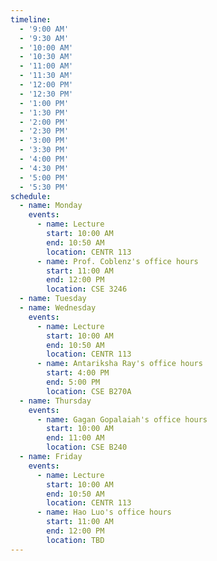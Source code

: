 ```yaml
---
timeline:
  - '9:00 AM'
  - '9:30 AM'
  - '10:00 AM'
  - '10:30 AM'
  - '11:00 AM'
  - '11:30 AM'
  - '12:00 PM'
  - '12:30 PM'
  - '1:00 PM'
  - '1:30 PM'
  - '2:00 PM'
  - '2:30 PM'
  - '3:00 PM'
  - '3:30 PM'
  - '4:00 PM'
  - '4:30 PM'
  - '5:00 PM'
  - '5:30 PM'
schedule:
  - name: Monday
    events:
      - name: Lecture
        start: 10:00 AM
        end: 10:50 AM
        location: CENTR 113
      - name: Prof. Coblenz's office hours
        start: 11:00 AM
        end: 12:00 PM
        location: CSE 3246
  - name: Tuesday
  - name: Wednesday
    events:
      - name: Lecture
        start: 10:00 AM
        end: 10:50 AM
        location: CENTR 113
      - name: Antariksha Ray's office hours
        start: 4:00 PM
        end: 5:00 PM
        location: CSE B270A
  - name: Thursday
    events:
      - name: Gagan Gopalaiah's office hours
        start: 10:00 AM
        end: 11:00 AM
        location: CSE B240
  - name: Friday
    events:
      - name: Lecture
        start: 10:00 AM
        end: 10:50 AM
        location: CENTR 113
      - name: Hao Luo's office hours
        start: 11:00 AM
        end: 12:00 PM
        location: TBD
---
```

